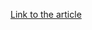 [Link to the article](https://www.virusbulletin.com/blog/2021/04/new-article-run-your-malicious-vba-macros-anywhere/)
